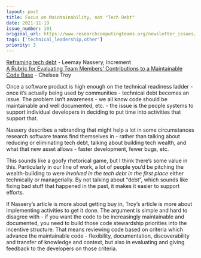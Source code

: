 ```yaml
---
layout: post
title: Focus on Maintainability, not "Tech Debt"
date: 2021-11-19
issue_number: 101
original_url: https://www.researchcomputingteams.org/newsletter_issues/0101
tags: ['technical_leadership,other']
priority: 3
---
```


<!-- markdownlint-disable MD033 -->
<!-- markdownlint-disable MD041 -->
<!-- markdownlint-disable MD049 -->

[Reframing tech debt](https://increment.com/planning/reframing-tech-debt/) - Leemay Nassery, Increment<br/>
[A Rubric for Evaluating Team Members’ Contributions to a Maintainable Code Base](https://chelseatroy.com/2021/10/29/a-rubric-for-evaluating-team-members-contributions-to-a-maintainable-code-base/) - Chelsea Troy

Once a software product is high enough on the technical readiness ladder - once it’s actually being used by communities - technical debt becomes an issue.  The problem isn’t awareness - we all know code should be maintainable and well documented, etc. - the issue is the people systems to support individual developers in deciding to put time into activities that support that.

Nassery describes a rebranding that might help a lot in some circumstances research software teams find themselves in - rather than talking about reducing or eliminating tech debt, talking about building tech wealth, and what that new asset allows - faster development, fewer bugs, etc.

This sounds like a goofy rhetorical game, but I think there’s some value in this.  Particularly in our line of work, a lot of people you’d be pitching the wealth-building to were *involved in the tech debt in the first place* either technically or managerially.  By not talking about “debt”, which sounds like fixing bad stuff that happened in the past, it makes it easier to support efforts.

If Nassery’s article is more about getting buy in, Troy’s article is more about implementing activities to get it done.  The argument is simple and hard to disagree with - if you want the code to be increasingly maintainable and documented, you need to build those code stewardship priorities into the incentive structure.  That means reviewing code based on criteria which advance the maintainable code - flexibility, documentation, discoverability and transfer of knowledge and context, but also in evaluating and giving feedback to the developers on those criteria.
